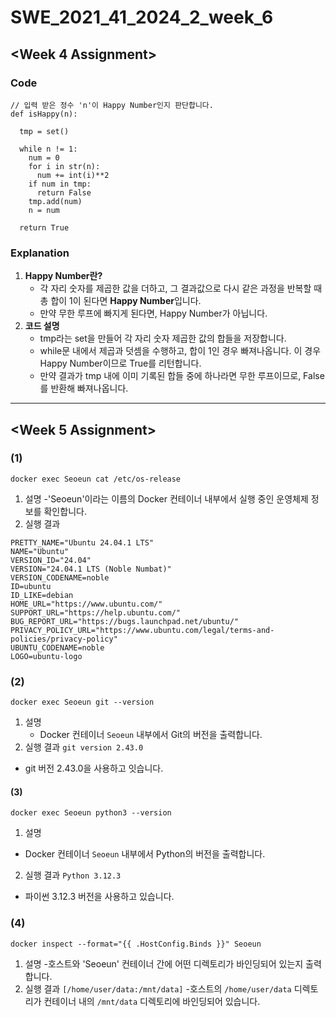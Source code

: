 # SWE_2021_41_2024_2_week_6
## <Week 4 Assignment>
### Code
```
// 입력 받은 정수 'n'이 Happy Number인지 판단합니다.
def isHappy(n):

  tmp = set()

  while n != 1:
    num = 0
    for i in str(n):
      num += int(i)**2
    if num in tmp:
      return False
    tmp.add(num)
    n = num

  return True
```
### Explanation
1. **Happy Number란?**
   - 각 자리 숫자를 제곱한 값을 더하고, 그 결과값으로 다시 같은 과정을 반복할 때 총 합이 1이 된다면 **Happy Number**입니다.
   - 만약 무한 루프에 빠지게 된다면, Happy Number가 아닙니다.
 2. **코드 설명**
    - tmp라는 set을 만들어 각 자리 숫자 제곱한 값의 합들을 저장합니다.
    - while문 내에서 제곱과 덧셈을 수행하고, 합이 1인 경우 빠져나옵니다. 이 경우 Happy Number이므로 True를 리턴합니다.
    - 만약 결과가 tmp 내에 이미 기록된 합들 중에 하나라면 무한 루프이므로, False를 반환해 빠져나옵니다.
---
## <Week 5 Assignment>
### (1)
`docker exec Seoeun cat /etc/os-release`
1. 설명
  -'Seoeun'이라는 이름의 Docker 컨테이너 내부에서 실행 중인 운영체제 정보를 확인합니다.
2. 실행 결과
```
PRETTY_NAME="Ubuntu 24.04.1 LTS"
NAME="Ubuntu"
VERSION_ID="24.04"
VERSION="24.04.1 LTS (Noble Numbat)"
VERSION_CODENAME=noble
ID=ubuntu
ID_LIKE=debian
HOME_URL="https://www.ubuntu.com/"
SUPPORT_URL="https://help.ubuntu.com/"
BUG_REPORT_URL="https://bugs.launchpad.net/ubuntu/"
PRIVACY_POLICY_URL="https://www.ubuntu.com/legal/terms-and-policies/privacy-policy"
UBUNTU_CODENAME=noble
LOGO=ubuntu-logo
```
### (2)
`docker exec Seoeun git --version`
1. 설명
   - Docker 컨테이너 `Seoeun` 내부에서 Git의 버전을 출력합니다.
2. 실행 결과
`git version 2.43.0`
- git 버전 2.43.0을 사용하고 잇습니다.
#### (3)
`docker exec Seoeun python3 --version`
1. 설명
 - Docker 컨테이너 `Seoeun` 내부에서 Python의 버전을 출력합니다.
2. 실행 결과
`Python 3.12.3`
- 파이썬 3.12.3 버전을 사용하고 있습니다.
### (4)
`docker inspect --format="{{ .HostConfig.Binds }}" Seoeun`
1. 설명
   -호스트와 'Seoeun' 컨테이너 간에 어떤 디렉토리가 바인딩되어 있는지 출력합니다.
2. 실행 결과
`[/home/user/data:/mnt/data]`
-호스트의 `/home/user/data` 디렉토리가 컨테이너 내의 `/mnt/data` 디렉토리에 바인딩되어 있습니다.

